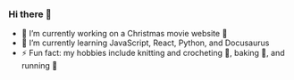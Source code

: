 ### Hi there 👋

- 🔭 I’m currently working on a Christmas movie website 🎄
- 🌱 I’m currently learning JavaScript, React, Python, and Docusaurus
- ⚡ Fun fact: my hobbies include knitting and crocheting 🧶, baking 🍞, and running 🏃
<!-- - 👯 I’m looking to collaborate on ... 
- 🤔 I’m looking for help with ...
- 💬 Ask me about ...
- 📫 How to reach me: ...
- 😄 Pronouns: ...
-->
